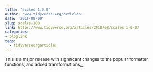 ```yaml
---
title: "scales 1.0.0"
author: 'www.tidyverse.org/articles'
date: '2018-08-09'
slug: scales-100
link: https://www.tidyverse.org/articles/2018/08/scales-1-0-0/
categories:
- bloglink
tags:
  - tidyverseorgarticles
---
```


This is a major release with significant changes to the popular formatter functions, and added transformations[... <i class="fas fa-external-link-alt"></i>](https://www.tidyverse.org/articles/2018/08/scales-1-0-0/)

